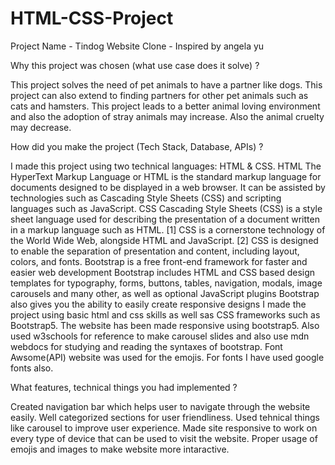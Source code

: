 # HTML-CSS-Project

Project Name - Tindog Website Clone - Inspired by angela yu

Why this project was chosen (what use case does it solve) ?

This project solves the need of pet animals to have a partner like dogs. This project can also extend to finding partners 
for other pet animals such as cats and hamsters. This project leads to a better animal loving environment and also the adoption
of stray animals may increase. Also the animal cruelty may decrease.


How did you make the project (Tech Stack, Database, APIs) ?

I made this project using two technical languages: HTML & CSS. HTML The HyperText Markup Language or HTML is the standard markup language for documents designed to be displayed in a web browser. It can be assisted by technologies such as Cascading Style Sheets (CSS) and scripting languages such as JavaScript.
CSS Cascading Style Sheets (CSS) is a style sheet language used for describing the presentation of a document written in a markup language such as HTML. [1] CSS is a cornerstone technology of the World Wide Web, alongside HTML and JavaScript. [2] CSS is designed to enable the separation of presentation and content, including layout, colors, and fonts.
Bootstrap is a free front-end framework for faster and easier web development
Bootstrap includes HTML and CSS based design templates for typography, forms, buttons, tables, navigation, modals, image carousels and many other, as well as optional JavaScript plugins
Bootstrap also gives you the ability to easily create responsive designs
I made the project using basic html and css skills as well sas CSS frameworks such as Bootstrap5. The website has been made responsive using bootstrap5. Also used w3schools for reference to make carousel slides and also use mdn webdocs for studying and reading the syntaxes of bootstrap.
Font Awsome(API) website was used for the emojis. For fonts I have used google fonts also.


What features, technical things you had implemented ?

Created navigation bar which helps user to navigate through the website easily.
Well categorized sections for user friendliness.
Used tehnical things like carousel to improve user experience.
Made site responsive to work on every type of device that can be used to visit the website.
Proper usage of emojis and images to make website more intaractive.

